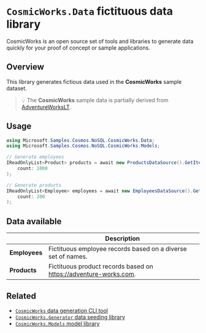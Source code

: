 # `CosmicWorks.Data` fictituous data library

CosmicWorks is an open source set of tools and libraries to generate data quickly for your proof of concept or sample applications.

## Overview

This library generates fictious data used in the **CosmicWorks** sample dataset.

> 💡 The **CosmicWorks** sample data is partially derived from [AdventureWorksLT](https://github.com/microsoft/sql-server-samples/tree/master/samples/databases/adventure-works).

## Usage

```csharp
using Microsoft.Samples.Cosmos.NoSQL.CosmicWorks.Data;
using Microsoft.Samples.Cosmos.NoSQL.CosmicWorks.Models;

// Generate employees
IReadOnlyList<Product> products = await new ProductsDataSource().GetItemsAsync(
    count: 1000
);

// Generate products
IReadOnlyList<Employee> employees = await new EmployeesDataSource().GetItemsAsync(
    count: 200
);
```

## Data available

| | Description |
| --- | --- |
| **Employees** | Fictituous employee records based on a diverse set of names. |
| **Products** | Fictituous product records based on <https://adventure-works.com>. |

## Related

- [`CosmicWorks` data generation CLI tool](https://www.nuget.org/packages/cosmicworks)
- [`CosmicWorks.Generator` data seeding library](https://www.nuget.org/packages/cosmicworks.generator)
- [`CosmicWorks.Models` model library](https://www.nuget.org/packages/cosmicworks.models)
